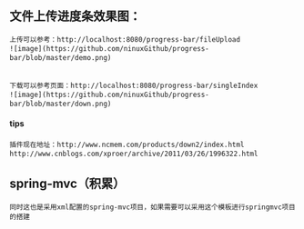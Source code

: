 ## 文件上传进度条效果图：
	上传可以参考：http://localhost:8080/progress-bar/fileUpload     
	![image](https://github.com/ninuxGithub/progress-bar/blob/master/demo.png)      
	
	
	下载可以参考页面：http://localhost:8080/progress-bar/singleIndex       
	![image](https://github.com/ninuxGithub/progress-bar/blob/master/down.png)      

#### tips
	插件现在地址：http://www.ncmem.com/products/down2/index.html
	http://www.cnblogs.com/xproer/archive/2011/03/26/1996322.html


## spring-mvc（积累）
	同时这也是采用xml配置的spring-mvc项目，如果需要可以采用这个模板进行springmvc项目的搭建
	